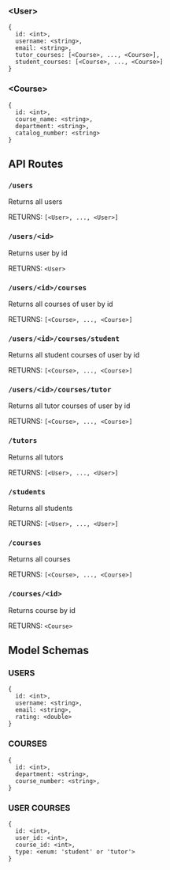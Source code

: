 ### \<User\>
```
{
  id: <int>,
  username: <string>,
  email: <string>,
  tutor_courses: [<Course>, ..., <Course>],
  student_courses: [<Course>, ..., <Course>]
}
```


### \<Course\>
```
{
  id: <int>,
  course_name: <string>,
  department: <string>,
  catalog_number: <string>
}
```

## API Routes
### `/users`

Returns all users

RETURNS: `[<User>, ..., <User>]`

### `/users/<id>`

Returns user by id

RETURNS: `<User>`

### `/users/<id>/courses`

Returns all courses of user by id

RETURNS: `[<Course>, ..., <Course>]`

### `/users/<id>/courses/student`

Returns all student courses of user by id

RETURNS: `[<Course>, ..., <Course>]`

### `/users/<id>/courses/tutor`

Returns all tutor courses of user by id

RETURNS: `[<Course>, ..., <Course>]`

### `/tutors`

Returns all tutors

RETURNS: `[<User>, ..., <User>]`

### `/students`

Returns all students

RETURNS: `[<User>, ..., <User>]`

### `/courses`

Returns all courses

RETURNS: `[<Course>, ..., <Course>]`

### `/courses/<id>`

Returns course by id

RETURNS: `<Course>`


## Model Schemas

### USERS
```
{
  id: <int>,
  username: <string>,
  email: <string>,
  rating: <double>
}
```

### COURSES
```
{
  id: <int>,
  department: <string>,
  course_number: <string>,
}
```

### USER COURSES
```
{
  id: <int>,
  user_id: <int>,
  course_id: <int>,
  type: <enum: 'student' or 'tutor'>
}
```